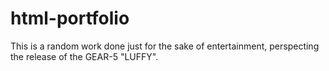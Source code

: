 # html-portfolio
This is a random work done just for the sake of entertainment, perspecting the release of the GEAR-5 "LUFFY".
